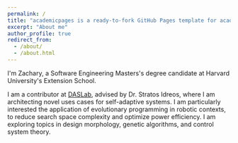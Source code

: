 ```yaml
---
permalink: /
title: "academicpages is a ready-to-fork GitHub Pages template for academic personal websites"
excerpt: "About me"
author_profile: true
redirect_from: 
  - /about/
  - /about.html
---
```


I'm Zachary, a Software Engineering Masters's degree candidate at Harvard University's Extension School.

I am a contributor at [DASLab](http://daslab.seas.harvard.edu/), advised by Dr. Stratos Idreos, where I am architecting novel uses cases for self-adaptive systems. I am particularly interested the application of evolutionary programming in robotic contexts, to reduce search space complexity and optimize power efficiency. I am exploring topics in design morphology, genetic algorithms, and control system theory. 
